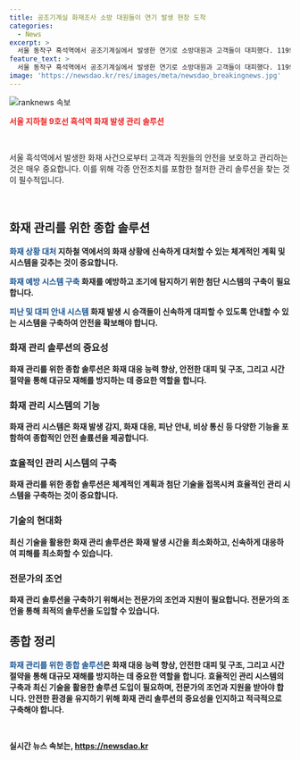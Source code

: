 ```yaml
---
title: 공조기계실 화재조사 소방 대원들이 연기 발생 현장 도착
categories:
  - News
excerpt: >
  서울 동작구 흑석역에서 공조기계실에서 발생한 연기로 소방대원과 고객들이 대피했다. 119와 고객안전원이 연기 확인 후 대합실과 승강장의 연기가 감소했으며, 9호선은 정상 운행 중이다.
feature_text: >
  서울 동작구 흑석역에서 공조기계실에서 발생한 연기로 소방대원과 고객들이 대피했다. 119와 고객안전원이 연기 확인 후 대합실과 승강장의 연기가 감소했으며, 9호선은 정상 운행 중이다.
image: 'https://newsdao.kr/res/images/meta/newsdao_breakingnews.jpg'
---
```


<p><img src="https://newsdao.kr/res/images/meta/newsdao_breakingnews.jpg" alt="ranknews 속보" /></p>

<p><b><span style="color: #ee2323;">서울 지하철 9호선 흑석역 화재 발생 관리 솔루션</span></b></p>

<p data-ke-size="size16">&nbsp;</p>

<p>서울 흑석역에서 발생한 화재 사건으로부터 고객과 직원들의 안전을 보호하고 관리하는 것은 매우 중요합니다. 이를 위해 각종 안전조치를 포함한 철저한 관리 솔루션을 찾는 것이 필수적입니다.</p>

<p data-ke-size="size16">&nbsp;</p>

<h2 data-ke-size="size26">화재 관리를 위한 종합 솔루션</h2>

<p><b><span style="color: #1a5490;">화재 상황 대처</span><b>
지하철 역에서의 화재 상황에 신속하게 대처할 수 있는 체계적인 계획 및 시스템을 갖추는 것이 중요합니다.</p>

<p><b><span style="color: #1a5490;">화재 예방 시스템 구축</span><b>
화재를 예방하고 조기에 탐지하기 위한 첨단 시스템의 구축이 필요합니다.</p>

<p><b><span style="color: #1a5490;">피난 및 대피 안내 시스템</span><b>
화재 발생 시 승객들이 신속하게 대피할 수 있도록 안내할 수 있는 시스템을 구축하여 안전을 확보해야 합니다.</p>

<h3>화재 관리 솔루션의 중요성</h3>

<p>화재 관리를 위한 종합 솔루션은 화재 대응 능력 향상, 안전한 대피 및 구조, 그리고 시간 절약을 통해 대규모 재해를 방지하는 데 중요한 역할을 합니다.</p>

<h3>화재 관리 시스템의 기능</h3>

<p>화재 관리 시스템은 화재 발생 감지, 화재 대응, 피난 안내, 비상 통신 등 다양한 기능을 포함하여 종합적인 안전 솔룠션을 제공합니다.</p>

<h3>효율적인 관리 시스템의 구축</h3>

<p>화재 관리를 위한 종합 솔루션은 체계적인 계획과 첨단 기술을 접목시켜 효율적인 관리 시스템을 구축하는 것이 중요합니다.</p>

<h3>기술의 현대화</h3>

<p>최신 기술을 활용한 화재 관리 솔루션은 화재 발생 시간을 최소화하고, 신속하게 대응하여 피해를 최소화할 수 있습니다.</p>

<h3>전문가의 조언</h3>

<p>화재 관리 솔루션을 구축하기 위해서는 전문가의 조언과 지원이 필요합니다. 전문가의 조언을 통해 최적의 솔루션을 도입할 수 있습니다.</p>

<h2 data-ke-size="size26">종합 정리</h2>

<p><b><span style="color: #1a5490;">화재 관리를 위한 종합 솔루션</span><b>은 화재 대응 능력 향상, 안전한 대피 및 구조, 그리고 시간 절약을 통해 대규모 재해를 방지하는 데 중요한 역할을 합니다. 효율적인 관리 시스템의 구축과 최신 기술을 활용한 솔루션 도입이 필요하며, 전문가의 조언과 지원을 받아야 합니다. 안전한 환경을 유지하기 위해 화재 관리 솔루션의 중요성을 인지하고 적극적으로 구축해야 합니다.</b><span style="color: #1a5490;"></span><b></p>

<p data-ke-size="size16">&nbsp;</p>
실시간 뉴스 속보는, <a href="https://newsdao.kr" rel="dofollow">https://newsdao.kr</a>


